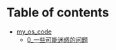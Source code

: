 # Table of contents

* [my\_os\_code](README.md)
  * [0\_一些可能迷惑的问题](my\_os\_code/0-yi-xie-ke-neng-mi-huo-de-wen-ti.md)
